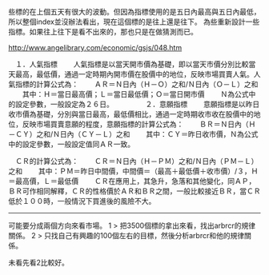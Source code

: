 些標的在上個五天有很大的波動。但因為指標使用的是五日內最高與五日內最低，所以整個index並沒辦法看出，現在這個標的是往上還是往下。 為些重新設計一些指標。如果往上往下是看不出來的，那也只是在做猜測而已。

http://www.angelibrary.com/economic/gsjs/048.htm

　１．人氣指標 　　人氣指標是以當天開市價為基礎，即以當天市價分別比較當天最高，最低價，通過一定時期內開市價在股價中的地位，反映市場買賣人氣。人氣指標的計算公式為： 　　ＡＲ＝Ｎ日內（Ｈ－Ｏ）之和/Ｎ日內（Ｏ－Ｌ）之和 　　其中：Ｈ＝當日最高價；Ｌ＝當日最低價；Ｏ＝當日開市價 　　Ｎ為公式中的設定參數，一般設定為２６日。 　　 　　２．意願指標 　　意願指標是以昨日收市價為基礎，分別與當日最高，最低價相比，通過一定時期收市收在股價中的地位，反映市場買賣意願的程度，意願指標的計算公式為： 　　ＢＲ＝Ｎ日內（Ｈ－ＣＹ）之和/Ｎ日內（ＣＹ－Ｌ）之和 　　其中：ＣＹ＝昨日收市價，Ｎ為公式中的設定參數，一般設定值同ＡＲ一致。

　ＣＲ的計算公式為： 　　ＣＲ＝Ｎ日內（Ｈ－ＰＭ）之和/Ｎ日內（ＰＭ－Ｌ）之和 　　其中：ＰＭ＝昨日中間價，中間價＝（最高＋最低價＋收市價）/３，Ｈ＝最高價，Ｌ＝最低價 　　ＣＲ在應用上，其急升，急落和其他變化，同ＡＰ，ＢＲ可作相同解釋，ＣＲ的性格價於ＡＲ和ＢＲ之間，一般比較接近ＢＲ，當ＣＲ低於１００時，一般情況下買進後的風險不大。


---------------------------------------------------------------------------------------
可能要分成兩個方向來看市場。
1 > 把3500個標的拿出來看，找出arbrcr的規律關係。
2 > 只找自己有興趣的100個左右的目標，然後分析arbrcr和他的規律關係。

未看先看2比較好。
